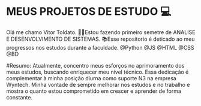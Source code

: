 # MEUS PROJETOS DE ESTUDO :computer:

Olá me chamo Vitor Toldato. 
👨‍🎓Estou fazendo primeiro semetre de  ANALISE E DESENVOLVIMENTO DE SISTEMAS.
📚Esse repositorio é deticado ao meu progressos nos estudos durante a faculdade.
@Python  @JS  @HTML  @CSS  @BD


#Resumo:
Atualmente, concentro meus esforços no aprimoramento dos meus estudos, buscando enriquecer meu nível técnico. Essa dedicação é complementar à minha posição diurna como suporte N3 na empresa Wyntech.  Minha vontade de sempre melhorar nos estudos e no trabalho e mostra o quanto estou comprometido em crescer e aprender de forma constante.
